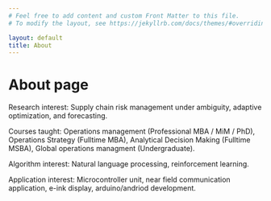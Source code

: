 ```yaml
---
# Feel free to add content and custom Front Matter to this file.
# To modify the layout, see https://jekyllrb.com/docs/themes/#overriding-theme-defaults

layout: default
title: About
---
```


# About page

Research interest: Supply chain risk management under ambiguity, adaptive optimization, and forecasting.

Courses taught: Operations management (Professional MBA / MiM / PhD), Operations Strategy (Fulltime MBA), Analytical Decision Making (Fulltime MSBA), Global operations managment (Undergraduate).

Algorithm interest: Natural language processing, reinforcement learning.

Application interest: Microcontroller unit, near field communication application, e-ink display, arduino/andriod development.
